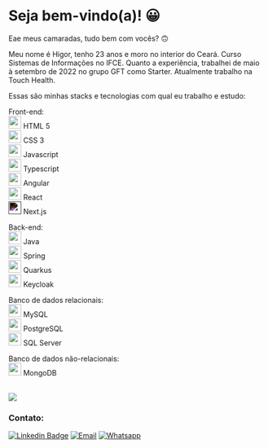 # Seja bem-vindo(a)! 😀

Eae meus camaradas, tudo bem com vocês? 🙃

Meu nome é Higor, tenho 23 anos e moro no interior do Ceará. Curso Sistemas de Informações no IFCE. Quanto a experiência, trabalhei de maio à setembro de 2022 no grupo GFT como Starter. Atualmente trabalho na Touch Health.

Essas são minhas stacks e tecnologias com qual eu trabalho e estudo:

Front-end:
<br>
<img src="https://cdn.jsdelivr.net/gh/devicons/devicon/icons/html5/html5-original-wordmark.svg" width="25" height="25" />
 HTML 5
<br>
<img src="https://cdn.jsdelivr.net/gh/devicons/devicon/icons/css3/css3-original-wordmark.svg" width="25" height="25" /> CSS 3
<br>
<img src="https://cdn.jsdelivr.net/gh/devicons/devicon/icons/javascript/javascript-plain.svg" width="25" height="25" /> Javascript
<br>
<img src="https://cdn.jsdelivr.net/gh/devicons/devicon/icons/typescript/typescript-plain.svg" width="25" height="25" /> Typescript
<br>
<img src="https://cdn.jsdelivr.net/gh/devicons/devicon/icons/angularjs/angularjs-original.svg" width="25" height="25" /> Angular
<br>
<img src="https://upload.wikimedia.org/wikipedia/commons/a/a7/React-icon.svg" width="25" height="25" /> React
<br>
<img src="https://cdn.jsdelivr.net/npm/simple-icons@latest/icons/nextdotjs.svg" width="25" height="25" style="filter: invert(1);" /> Next.js
<br>

Back-end:
<br>
<img src="https://cdn.jsdelivr.net/gh/devicons/devicon/icons/java/java-original-wordmark.svg" width="25" height="25" /> Java
<br>
<img src="https://cdn.jsdelivr.net/gh/devicons/devicon/icons/spring/spring-original.svg" width="25" height="25" /> Spring
<br>
<img src="https://i.imgur.com/aAWLm6X.png" width="25" height="25" /> Quarkus
<br>
<img src="https://i.imgur.com/oPGxg6B.png" width="25" height="25" /> Keycloak
<br>

Banco de dados relacionais:
<br>
<img src="https://cdn.jsdelivr.net/gh/devicons/devicon/icons/mysql/mysql-original.svg" width="25" height="25" /> MySQL
<br>
<img src="https://cdn.jsdelivr.net/gh/devicons/devicon/icons/postgresql/postgresql-original.svg" width="25" height="25" /> PostgreSQL
<br>
<img src="https://i.imgur.com/J8J3RWo.png" width="25" height="25" /> SQL Server
<br>

Banco de dados não-relacionais:
<br>
<img src="https://cdn.jsdelivr.net/gh/devicons/devicon/icons/mongodb/mongodb-original-wordmark.svg" width="25" height="25" /> MongoDB
<br> <br>

<img src="https://i.imgur.com/qyJNJNs.png"/>

### Contato:

[![Linkedin Badge](https://img.shields.io/badge/LinkedIn-0077B5?style=for-the-badge&logo=linkedin&logoColor=white&link=https://www.linkedin.com/in/higor-morais-de-lima-952a62213/)](https://www.linkedin.com/in/higor-morais-de-lima-952a62213/)
[![Email](https://img.shields.io/badge/Gmail-D14836?style=for-the-badge&logo=gmail&logoColor=white)](https://criarmeulink.com.br/u/1670741587)
[![Whatsapp](https://img.shields.io/badge/WhatsApp-25D366?style=for-the-badge&logo=whatsapp&logoColor=white)](https://wa.me/5588999118919)
